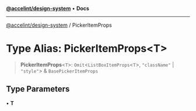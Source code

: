 [**@accelint/design-system**](../README.md) • **Docs**

***

[@accelint/design-system](../README.md) / PickerItemProps

# Type Alias: PickerItemProps\<T\>

> **PickerItemProps**\<`T`\>: `Omit`\<`ListBoxItemProps`\<`T`\>, `"className"` \| `"style"`\> & `BasePickerItemProps`

## Type Parameters

• **T**

